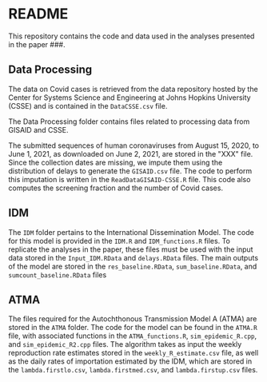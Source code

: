 # README

This repository contains the code and data used in the analyses presented in the paper ###.


## Data Processing

The data on Covid cases is retrieved from the data repository hosted by the Center for Systems Science and Engineering at Johns Hopkins University (CSSE) and is contained in the `DataCSSE.csv` file.

The Data Processing folder contains files related to processing data from GISAID and CSSE.

The submitted sequences of human coronaviruses from August 15, 2020, to June 1, 2021, as downloaded on June 2, 2021, are stored in the "XXX" file. Since the collection dates are missing, we impute them using the distribution of delays to generate the `GISAID.csv` file. The code to perform this imputation is written in the `ReadDataGISAID-CSSE.R` file. This code also computes the screening fraction and the number of Covid cases.


## IDM

The `IDM` folder pertains to the International Dissemination Model. The code for this model is provided in the `IDM.R` and `IDM_functions.R` files. To replicate the analyses in the paper, these files must be used with the input data stored in the `Input_IDM.RData` and `delays.RData` files. The main outputs of the model are stored in the `res_baseline.RData`, `sum_baseline.RData`, and `sumcount_baseline.RData` files


## ATMA

The files required for the Autochthonous Transmission Model A (ATMA) are stored in the `ATMA` folder. The code for the model can be found in the `ATMA.R` file, with associated functions in the `ATMA_functions.R`, `sim_epidemic_R.cpp`, and `sim_epidemic_R2.cpp` files. The algorithm takes as input the weekly reproduction rate estimates stored in the `weekly_R_estimate.csv` file, as well as the daily rates of importation estimated by the IDM, which are stored in the `lambda.firstlo.csv`, `lambda.firstmed.csv`, and `lambda.firstup.csv` files.



